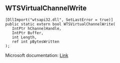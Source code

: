 ## WTSVirtualChannelWrite

```
[DllImport("wtsapi32.dll", SetLastError = true)]
public static extern bool WTSVirtualChannelWrite(
   IntPtr hChannelHandle,
   IntPtr Buffer,
   int Length,
   ref int pBytesWritten
);
```

Microsoft documentation: [Link](https://docs.microsoft.com/en-us/windows/win32/api/wtsapi32/nf-wtsapi32-wtsvirtualchannelwrite)
